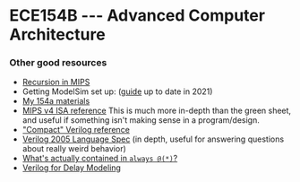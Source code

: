 # ECE154B --- Advanced Computer Architecture

### Other good resources
* [Recursion in MIPS](https://eecs.wsu.edu/~ewang/cs260/ln/2.3_Recursion_factorial_fibonacci.pdf)
* Getting ModelSim set up: ([guide](../ece154a/modelsim_154a) up to date in 2021)
* [My 154a materials](../ece154a)
* [MIPS v4 ISA reference](https://www.cs.cmu.edu/afs/cs/academic/class/15740-f97/public/doc/mips-isa.pdf)
  This is much more in-depth than the green sheet, and useful if something isn't making sense in a program/design.
* ["Compact" Verilog reference](https://ee.sharif.edu/~logic_circuits_t/readings/The%20Verilog%20Golden%20Reference%20Guide%20by%20DOULOS.pdf)
* [Verilog 2005 Language Spec](http://staff.ustc.edu.cn/~songch/download/IEEE.1364-2005.pdf) (in depth, useful for answering questions about really weird behavior)
* [What's actually contained in `always @(*)`?](https://inst.eecs.berkeley.edu/~cs150/Documents/Always.pdf)
* [Verilog for Delay Modeling](static/CummingsHDLCON1999_BehavioralDelays_Rev1_1.pdf)


